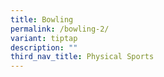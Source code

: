 ```yaml
---
title: Bowling
permalink: /bowling-2/
variant: tiptap
description: ""
third_nav_title: Physical Sports
---
```

